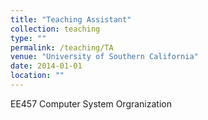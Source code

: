 ```yaml
---
title: "Teaching Assistant"
collection: teaching
type: ""
permalink: /teaching/TA
venue: "University of Southern California"
date: 2014-01-01
location: ""
---
```


EE457 Computer System Orgranization
